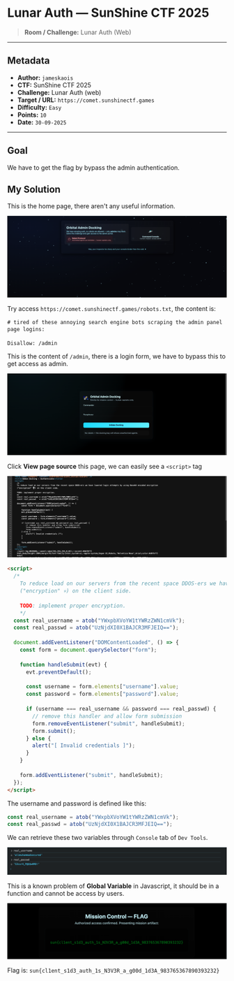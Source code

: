 # Lunar Auth — SunShine CTF 2025

> **Room / Challenge:** Lunar Auth (Web)

---

## Metadata

- **Author:** `jameskaois`
- **CTF:** SunShine CTF 2025
- **Challenge:** Lunar Auth (web)
- **Target / URL:** `https://comet.sunshinectf.games`
- **Difficulty:** `Easy`
- **Points:** `10`
- **Date:** `30-09-2025`

---

## Goal

We have to get the flag by bypass the admin authentication.

## My Solution

This is the home page, there aren't any useful information.

![Guide image](../screenshots/lunar-auth-1.png)

Try access `https://comet.sunshinectf.games/robots.txt`, the content is:

```
# tired of these annoying search engine bots scraping the admin panel page logins:

Disallow: /admin
```

This is the content of `/admin`, there is a login form, we have to bypass this to get access as admin.

![Guide image](../screenshots/lunar-auth-2.png)

Click **View page source** this page, we can easily see a `<script>` tag

![Guide image](../screenshots/lunar-auth-3.png)

```html
<script>
  /*
    To reduce load on our servers from the recent space DDOS-ers we have lowered login attempts by using Base64 encoded encryption
    ("encryption" 💀) on the client side.
    
    TODO: implement proper encryption.
    */
  const real_username = atob("YWxpbXVoYW1tYWRzZWN1cmVk");
  const real_passwd = atob("UzNjdXI0X1BAJCR3MFJEIQ==");

  document.addEventListener("DOMContentLoaded", () => {
    const form = document.querySelector("form");

    function handleSubmit(evt) {
      evt.preventDefault();

      const username = form.elements["username"].value;
      const password = form.elements["password"].value;

      if (username === real_username && password === real_passwd) {
        // remove this handler and allow form submission
        form.removeEventListener("submit", handleSubmit);
        form.submit();
      } else {
        alert("[ Invalid credentials ]");
      }
    }

    form.addEventListener("submit", handleSubmit);
  });
</script>
```

The username and password is defined like this:

```javascript
const real_username = atob("YWxpbXVoYW1tYWRzZWN1cmVk");
const real_passwd = atob("UzNjdXI0X1BAJCR3MFJEIQ==");
```

We can retrieve these two variables through `Console` tab of `Dev Tools`.

![Guide image](../screenshots/lunar-auth-4.png)

This is a known problem of **Global Variable** in Javascript, it should be in a function and cannot be access by users.

![Guide image](../screenshots/lunar-auth-5.png)

Flag is: `sun{cl1ent_s1d3_auth_1s_N3V3R_a_g00d_1d3A_983765367890393232}`

